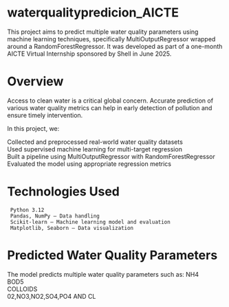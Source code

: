 # waterqualitypredicion_AICTE
  This project aims to predict multiple water quality parameters using machine learning techniques, specifically MultiOutputRegressor wrapped around a RandomForestRegressor. It was developed as part of a one-month AICTE Virtual Internship sponsored by Shell in June 2025.

# Overview
 Access to clean water is a critical global concern. Accurate prediction of various water quality metrics can help in early detection of pollution and ensure timely intervention.
 
In this project, we:

  Collected and preprocessed real-world water quality datasets  
  Used supervised machine learning for multi-target regression   
  Built a pipeline using MultiOutputRegressor with RandomForestRegressor   
  Evaluated the model using appropriate regression metrics

# Technologies Used
    
     Python 3.12   
     Pandas, NumPy – Data handling   
     Scikit-learn – Machine learning model and evaluation  
     Matplotlib, Seaborn – Data visualization

  # Predicted Water Quality Parameters
   The model predicts multiple water quality parameters such as:
      NH4   
      BOD5   
      COLLOIDS   
      02,NO3,NO2,SO4,PO4 AND CL
  
